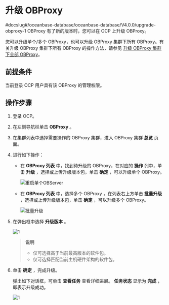 # 升级 OBProxy
#docslug#/oceanbase-database/oceanbase-database/V4.0.0/upgrade-obproxy-1
OBProxy 有了新的版本时，您可以在 OCP 上升级 OBProxy。

您可以升级单个/多个 OBProxy，也可以升级 OBProxy 集群下所有 OBProxy。有关升级 OBProxy 集群下所有 OBProxy 的操作方法，请参见 [升级 OBProxy 集群下全部 OBProxy](../2.manage-obproxy-clusters/4.upgrade-obproxy-all-obproxy-in-the-cluster.md)。

## 前提条件

当前登录 OCP 用户具有该 OBProxy 的管理权限。

## 操作步骤

1. 登录 OCP。

2. 在左侧导航栏单击 **OBProxy** 。

3. 在集群列表中选择需要操作的 OBProxy 集群，进入 OBProxy 集群 **总览** 页面。

4. 进行如下操作：

   * 在 **OBProxy 列表** 中，找到待升级的 OBProxy，在对应的 **操作** 列中，单击 **升级** ，选择或上传升级版本包，单击 **确定** ，可以升级单个 OBProxy。

      ![重启单个OBServer](https://help-static-aliyun-doc.aliyuncs.com/assets/img/zh-CN/0136929061/p204438.png)

   * 在 **OBProxy 列表** 中，选择多个 OBProxy ，在列表右上方单击 **批量升级** ，选择或上传升级版本包，单击 **确定** ，可以升级多个 OBProxy。

      ![批量升级](https://help-static-aliyun-doc.aliyuncs.com/assets/img/zh-CN/0136929061/p204455.png)

5. 在弹出框中选择 **升级版本** 。

   ![1](https://help-static-aliyun-doc.aliyuncs.com/assets/img/zh-CN/3139360261/p271762.png)

   >**说明**
   >
   >* 仅可选择高于当前最高版本的软件包。
   >* 仅可选择匹配当前主机硬件架构的软件包。

6. 单击 **确定** ，完成升级。

   弹出如下对话框，可单击 **查看任务** 查看详细进展。 **任务状态** 显示为 **完成** ，即表示升级成功。

   ![1](https://help-static-aliyun-doc.aliyuncs.com/assets/img/zh-CN/6695081461/p352532.png)
